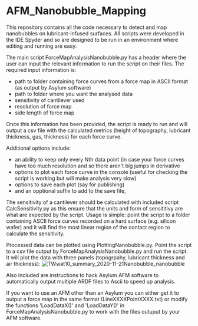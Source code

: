 # AFM_Nanobubble_Mapping

This repository contains all the code necessary to detect and map nanobubbles on lubricant-infused surfaces. All scripts were developed in the IDE Spyder and so are designed to be run in an environment where editing and running are easy. 

The main script ForceMapAnalysisNanobubble.py has a header where the user can input the relevant information to run the script on their files. The required input information is: 
* path to folder containing force curves from a force map in ASCII format (as output by Asylum software)
* path to folder where you want the analysed data 
* sensitivity of cantilever used
* resolution of force map
* side length of force map

Once this information has been provided, the script is ready to run and will output a csv file with the calculated metrics (height of topography, lubricant thickness, gas, thickness) for each force curve. 

Additional options include:
* an ability to keep only every Nth data point (in case your force curves have too much resolution and so there aren't big jumps in derivative
* options to plot each force curve in the console (useful for checking the script is working but will make analysis very slow)
* options to save each plot (say for publishing)
* and an opptional suffix to add to the save file,

The sensitivity of a cantilever should be calculated with included script CalcSensitivity.py as this ensure that the units and form of sensititivy are what are expected by the script. Usage is simple: point the script to a folder containing ASCII force curves recorded on a hard surface (e.g. silicon wafer) and it will find the most linear region of the contact region to calculate the sensitivity. 

Processed data can be plotted using PlottingNanobubble.py. Point the script to a csv file output by ForceMapAnalysisNanobubble.py and run the script. It will plot the data with three panels (topogrpahy, lubricant thickness and air thickness):
![TWwat10_summary_2020-11-21Nanobubble_nanobubble](https://user-images.githubusercontent.com/87315528/137575587-ad0f8a18-0497-44df-af74-4045e91337bf.png)

Also included are instructions to hack Asylum AFM software to automatically output multiple ARDF files to Ascii to speed up analysis.

If you want to use an AFM other than an Asylum you can either get it to output a force map in the same format (LineXXXXPointXXXX.txt) or modify the functions 'LoadDataX()' and 'LoadDataY()' in ForceMapAnalysisNanobubble.py to work with the files outuput by your AFM software. 
